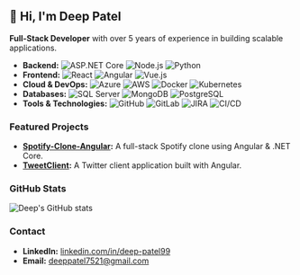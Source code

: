 ## 👋 Hi, I'm Deep Patel

**Full-Stack Developer** with over 5 years of experience in building scalable applications.

- **Backend:** ![ASP.NET Core](https://img.shields.io/badge/-ASP.NET%20Core-512BD4?style=flat-square&logo=dotnet) ![Node.js](https://img.shields.io/badge/-Node.js-339933?style=flat-square&logo=node.js) ![Python](https://img.shields.io/badge/-Python-3776AB?style=flat-square&logo=python)
- **Frontend:** ![React](https://img.shields.io/badge/-React-61DAFB?style=flat-square&logo=react) ![Angular](https://img.shields.io/badge/-Angular-DD0031?style=flat-square&logo=angular) ![Vue.js](https://img.shields.io/badge/-Vue.js-4FC08D?style=flat-square&logo=vue.js)
- **Cloud & DevOps:** ![Azure](https://img.shields.io/badge/-Azure-0078D4?style=flat-square&logo=microsoft-azure) ![AWS](https://img.shields.io/badge/-AWS-232F3E?style=flat-square&logo=amazon-aws) ![Docker](https://img.shields.io/badge/-Docker-2496ED?style=flat-square&logo=docker) ![Kubernetes](https://img.shields.io/badge/-Kubernetes-326CE5?style=flat-square&logo=kubernetes)
- **Databases:** ![SQL Server](https://img.shields.io/badge/-SQL%20Server-CC2927?style=flat-square&logo=microsoft-sql-server) ![MongoDB](https://img.shields.io/badge/-MongoDB-47A248?style=flat-square&logo=mongodb) ![PostgreSQL](https://img.shields.io/badge/-PostgreSQL-336791?style=flat-square&logo=postgresql)
- **Tools & Technologies:** ![GitHub](https://img.shields.io/badge/-GitHub-181717?style=flat-square&logo=github) ![GitLab](https://img.shields.io/badge/-GitLab-FC6D26?style=flat-square&logo=gitlab) ![JIRA](https://img.shields.io/badge/-JIRA-0052CC?style=flat-square&logo=jira) ![CI/CD](https://img.shields.io/badge/-CI%2FCD-4285F4?style=flat-square&logo=google-cloud)

### Featured Projects

- **[Spotify-Clone-Angular](https://github.com/deeppatel99/Spotify-Clone-Angular):** A full-stack Spotify clone using Angular & .NET Core.
- **[TweetClient](https://github.com/deeppatel99/TweetClient):** A Twitter client application built with Angular.

### GitHub Stats

![Deep's GitHub stats](https://github-readme-stats.vercel.app/api?username=deeppatel99&show_icons=true&theme=radical)

### Contact

- **LinkedIn:** [linkedin.com/in/deep-patel99](https://www.linkedin.com/in/deep-patel99)
- **Email:** [deeppatel7521@gmail.com](mailto:deeppatel7521@gmail.com)
